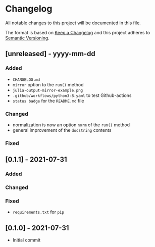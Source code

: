 # Changelog

All notable changes to this project will be documented in this file.

The format is based on [Keep a Changelog](http://keepachangelog.com/)
and this project adheres to [Semantic Versioning](http://semver.org/).

## [unreleased] - yyyy-mm-dd

### Added
- `CHANGELOG.md`
- `mirror` option to the `run()` method
- `julia-output-mirror-example.png`
- `.github/workflows/python3-8.yaml` to test Github-actions
- `status badge` for the `README.md` file

### Changed
- normalization is now an option `norm` of the `run()` method
- general improvement of the `docstring` contents

### Fixed

## [0.1.1] - 2021-07-31

### Added

### Changed

### Fixed
- `requirements.txt` for `pip`

## [0.1.0] - 2021-07-31
- Initial commit
